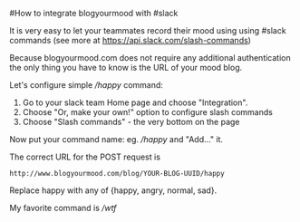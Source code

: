 #How to integrate blogyourmood with #slack

It is very easy to let your teammates record their mood using using #slack commands (see more at https://api.slack.com/slash-commands)

Because blogyourmood.com does not require any additional authentication the only thing you have to know is the URL of your mood blog.

Let's configure simple */happy* command:

1. Go to your slack team Home page and choose "Integration".
2. Choose "Or, make your own!" option to configure slash commands
3. Choose "Slash commands" - the very bottom on the page

Now put your command name: eg. */happy* and "Add..." it.

The correct URL for the POST request is

    http://www.blogyourmood.com/blog/YOUR-BLOG-UUID/happy

Replace happy with any of {happy, angry, normal, sad}.

My favorite command is */wtf*


